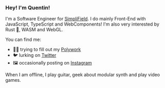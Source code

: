 ### Hey! I'm Quentin!

I'm a Software Engineer for [SimpliField](https://simplifield.com/). 
I do mainly Front-End with JavaScript, TypeScript and WebComponents!
I'm also very interested by Rust 🦀, WASM and WebGL.

You can find me:
- 👷‍♂️ trying to fill out my [Polywork](https://www.polywork.com/quentintardivon)
- 🐦 lurking on [Twitter](https://twitter.com/qtardiou) 
- 🖼️ occasionally posting on [Instagram](https://www.instagram.com/quentintardivon/)

When I am offline, I play guitar, geek about modular synth and play video games.
